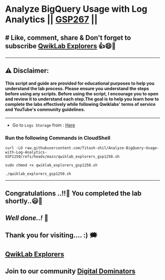 # Analyze BigQuery Usage with Log Analytics || [GSP267](https://www.cloudskillsboost.google/focuses/89264?parent=catalog) || 

## # Like, comment, share & Don't forget to subscribe [QwikLab Explorers](https://youtube.com/@titashshil?si=RgamNu1dc9jVIbJN) 👍😄🤝

---
## ⚠️ **Disclaimer:**
#### This script and guide are provided for educational purposes to help you understand the lab process. Please ensure you understand the steps before using any scripts. Before using the script, I encourage you to open and review it to understand each step.The goal is to help you learn how to complete the labs effectively while following Qwiklabs' terms of service and YouTube's community guidelines.
---

- Go to `Logs Storage` from : [Here](https://console.cloud.google.com/logs/storage?project=?)

### Run the following Commands in CloudShell

```
curl -LO raw.githubusercontent.com/Titash-shil/Analyze-BigQuery-Usage-with-Log-Analytics-GSP1250/refs/heads/main/qwiklab_explorers_gsp1250.sh

sudo chmod +x qwiklab_explorers_gsp1250.sh

./qwiklab_explorers_gsp1250.sh
```

---

## Congratulations ..!!🎉  You completed the lab shortly..😃💯

## *Well done..!* 👏

## Thank you for visiting.... :) 🗯️

## [QwikLab Explorers](https://youtube.com/@titashshil?si=RgamNu1dc9jVIbJN)

## Join to our community [Digital Dominators](https://chat.whatsapp.com/J0o1beFGCHfJ8ZHGKjcqkd)
